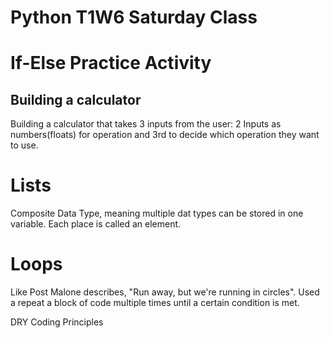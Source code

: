 # Python T1W6 Saturday Class

# If-Else Practice Activity

## Building a calculator
Building a calculator that takes 3 inputs from the user:
2 Inputs as numbers(floats) for operation and 3rd to decide which operation they want to use.

# Lists
Composite Data Type, meaning multiple dat types can be stored in one variable. Each place is called an element.

# Loops
Like Post Malone describes, "Run away, but we're running in circles".
Used a repeat a block of code multiple times until a certain condition is met.

DRY Coding Principles